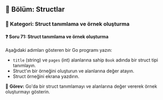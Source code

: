 ## 📘 Bölüm: Structlar  
### 🔹 Kategori: Struct tanımlama ve örnek oluşturma  
#### ❓ Soru 71: Struct tanımlama ve örnek oluşturma

Aşağıdaki adımları gösteren bir Go programı yazın:

- `title` (string) ve `pages` (int) alanlarına sahip `Book` adında bir struct tipi tanımlayın.
- Struct'ın bir örneğini oluşturun ve alanlarına değer atayın.
- Struct örneğini ekrana yazdırın.

🔧 **Görev:** Go'da bir struct tanımlamayı ve alanlarına değer vererek örnek oluşturmayı gösterin.

